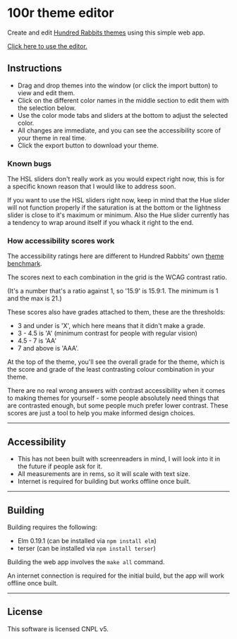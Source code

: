# 100r theme editor

Create and edit [Hundred Rabbits themes](https://github.com/hundredrabbits/Themes) using this simple web app.

[Click here to use the editor.](https://dzuk-mutant.github.io/100r-theme-editor/)

## Instructions

- Drag and drop themes into the window (or click the import button)
to view and edit them.
- Click on the different color names in the middle section to edit them
with the selection below.
- Use the color mode tabs and sliders at the bottom to adjust the selected color.
- All changes are immediate, and you can see the accessibility
score of your theme in real time.
- Click the export button to download your theme.

### Known bugs

The HSL sliders don't really work as you would expect right now, this is for a specific known reason that I would like to address soon.

If you want to use the HSL sliders right now, keep in mind that the Hue slider will not function properly if the saturation is at the bottom or the lightness slider is close to it's maximum or minimum. Also the Hue slider currently has a tendency to wrap around itself if you whack it right to the end.


### How accessibility scores work

The accessibility ratings here are different to Hundred Rabbits' own [theme benchmark](https://hundredrabbits.github.io/Themes/).

The scores next to each combination in the grid is the WCAG contrast ratio.

(It's a number that's a ratio against 1, so '15.9' is 15.9:1. The minimum is 1 and the max is 21.)

These scores also have grades attached to them, these are the thresholds:

- 3 and under is 'X', which here means that it didn't make a grade.
- 3 - 4.5 is 'A' (minimum contrast for people with regular vision)
- 4.5 - 7 is 'AA'
- 7 and above is 'AAA'.


At the top of the theme, you'll see the overall grade for the theme, which is the score and grade of the least contrasting colour combination in your theme.

There are no real wrong answers with contrast accessibility when it comes to making themes for yourself - some people absolutely need things that are contrasted enough, but some people much prefer lower contrast. These scores are just a tool to help you make informed design choices.


---

## Accessibility

- This has not been built with screenreaders in mind, I will look into it in the future if people ask for it.
- All measurements are in rems, so it will scale with text size.
- Internet is required for building but works offline once built.

---

## Building

Building requires the following:

- Elm 0.19.1 (can be installed via `npm install elm`)
- terser (can be installed via `npm install terser`)

Building the web app involves the `make all` command.

An internet connection is required for the initial build, but
the app will work offline once built.

---

## License

This software is licensed CNPL v5.